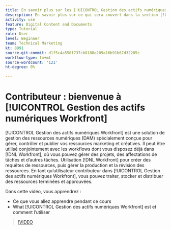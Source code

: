 ```yaml
---
title: En savoir plus sur les [!UICONTROL Gestion des actifs numériques Workfront], Cours de contributeur
description: En savoir plus sur ce qui sera couvert dans la section [!UICONTROL Gestion des actifs numériques Workfront], cours de contributeur.
activity: use
feature: Digital Content and Documents
type: Tutorial
role: User
level: Beginner
team: Technical Marketing
kt: 8991
source-git-commit: d1f5c4a558f737cb8188e209a16b91b67d32285c
workflow-type: tm+mt
source-wordcount: '121'
ht-degree: 0%

---
```


# Contributeur : bienvenue à [!UICONTROL Gestion des actifs numériques Workfront]

[!UICONTROL Gestion des actifs numériques Workfront] est une solution de gestion des ressources numériques (DAM) spécialement conçue pour gérer, contrôler et publier vos ressources marketing et créatives. Il peut être utilisé conjointement avec les workflows dont vous disposez déjà dans [!DNL Workfront], où vous pouvez gérer des projets, des affectations de tâches et d’autres tâches. Utilisation [!DNL Workfront] pour créer des requêtes de ressources, puis gérer la production et la révision des ressources. En tant qu’utilisateur contributeur dans [!UICONTROL Gestion des actifs numériques Workfront], vous pouvez traiter, stocker et distribuer des ressources terminées et approuvées.

Dans cette vidéo, vous apprendrez :

* Ce que vous allez apprendre pendant ce cours
* What [!UICONTROL Gestion des actifs numériques Workfront] est et comment l’utiliser

>[!VIDEO](https://video.tv.adobe.com/v/335251/?quality=12)
